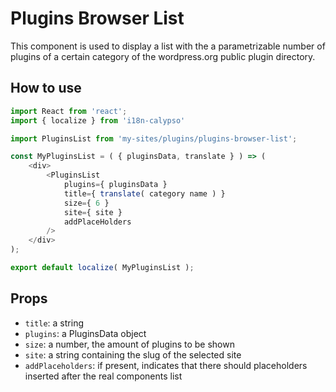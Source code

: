 # Plugins Browser List

This component is used to display a list with the a parametrizable number of plugins of a certain category of the wordpress.org public plugin directory.

## How to use

```js
import React from 'react';
import { localize } from 'i18n-calypso'

import PluginsList from 'my-sites/plugins/plugins-browser-list';

const MyPluginsList = ( { pluginsData, translate } ) => (
	<div>
		<PluginsList
			plugins={ pluginsData }
			title={ translate( category name ) }
			size={ 6 }
			site={ site }
			addPlaceHolders
		/>
	</div>
);

export default localize( MyPluginsList );
```

## Props

- `title`: a string
- `plugins`: a PluginsData object
- `size`: a number, the amount of plugins to be shown
- `site`: a string containing the slug of the selected site
- `addPlaceholders`: if present, indicates that there should placeholders inserted after the real components list
